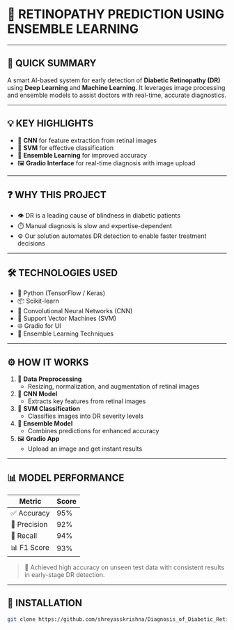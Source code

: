 # 🚀 RETINOPATHY PREDICTION USING ENSEMBLE LEARNING

---

## 📌 QUICK SUMMARY

A smart AI-based system for early detection of **Diabetic Retinopathy (DR)** using **Deep Learning** and **Machine Learning**. It leverages image processing and ensemble models to assist doctors with real-time, accurate diagnostics.

---

## 💡 KEY HIGHLIGHTS

- 🧠 **CNN** for feature extraction from retinal images  
- 🎯 **SVM** for effective classification  
- 🔗 **Ensemble Learning** for improved accuracy  
- 🖼️ **Gradio Interface** for real-time diagnosis with image upload  

---

## ❓ WHY THIS PROJECT

- 👁️ DR is a leading cause of blindness in diabetic patients  
- ⏱️ Manual diagnosis is slow and expertise-dependent  
- ⚙️ Our solution automates DR detection to enable faster treatment decisions  

---

## 🛠️ TECHNOLOGIES USED

- 🐍 Python (TensorFlow / Keras)  
- 📦 Scikit-learn  
- 🧠 Convolutional Neural Networks (CNN)  
- 🧮 Support Vector Machines (SVM)  
- 🌐 Gradio for UI  
- 🔁 Ensemble Learning Techniques  

---

## ⚙️ HOW IT WORKS

1. 🧹 **Data Preprocessing**  
   - Resizing, normalization, and augmentation of retinal images  
2. 🧠 **CNN Model**  
   - Extracts key features from retinal images  
3. 🎯 **SVM Classification**  
   - Classifies images into DR severity levels  
4. 🔗 **Ensemble Model**  
   - Combines predictions for enhanced accuracy  
5. 🖼️ **Gradio App**  
   - Upload an image and get instant results

---

## 📊 MODEL PERFORMANCE

| Metric     | Score |
|------------|-------|
| ✅ Accuracy | 95%   |
| 📌 Precision | 92%   |
| 🔄 Recall   | 94%   |
| 📊 F1 Score | 93%   |

> 🧪 Achieved high accuracy on unseen test data with consistent results in early-stage DR detection.

---

## 🧪 INSTALLATION

```bash
git clone https://github.com/shreyasskrishna/Diagnosis_of_Diabetic_Retinopathy/tree/testing
